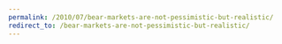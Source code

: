 ```yaml
---
permalink: /2010/07/bear-markets-are-not-pessimistic-but-realistic/
redirect_to: /bear-markets-are-not-pessimistic-but-realistic/
---
```

